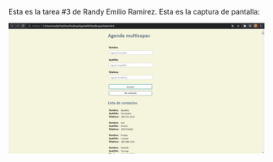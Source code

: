 Esta es la tarea #3 de Randy Emilio Ramirez. Esta es la captura de pantalla:

![Mi captura de pantalla](capturaagenda.JPG)